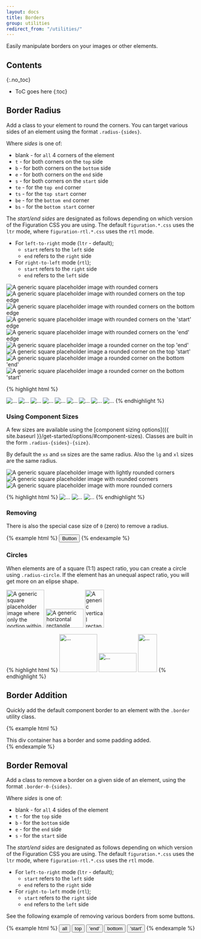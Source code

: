 ```yaml
---
layout: docs
title: Borders
group: utilities
redirect_from: "/utilities/"
---
```


Easily manipulate borders on your images or other elements.

## Contents
{:.no_toc}

* ToC goes here
{:toc}

## Border Radius

Add a class to your element to round the corners.  You can target various sides of an element using the format `.radius-{sides}`.

Where *sides* is one of:

* blank - for `all` 4 corners of the element
* `t` - for both corners on the `top` side
* `b` - for both corners on the `bottom` side
* `e` - for both corners on the `end` side
* `s` - for both corners on the `start` side
* `te` - for the `top end` corner
* `ts` - for the `top start` corner
* `be` - for the `bottom end` corner
* `bs` - for the `bottom start` corner

The *start/end sides* are designated as follows depending on which version of the Figuration CSS you are using.  The default `figuration.*.css` uses the `ltr` mode, where `figuration-rtl.*.css` uses the `rtl` mode.

- For `left-to-right` mode (`ltr` - default);
  - `start` refers to the `left` side
  - `end` refers to the `right` side
- For `right-to-left` mode (`rtl`);
  - `start` refers to the `right` side
  - `end` refers to the `left` side


<div class="cf-example">
    <div class="mb-1">
        <img data-src="holder.js/100x100/?text=All" class="radius" alt="A generic square placeholder image with rounded corners" />
        <img data-src="holder.js/100x100/?text=Top" class="radius-t" alt="A generic square placeholder image with rounded corners on the top edge" />
        <img data-src="holder.js/100x100/?text=Bottom" class="radius-b" alt="A generic square placeholder image with rounded corners on the bottom edge" />
        <img data-src="holder.js/100x100/?text='End'" class="radius-e" alt="A generic square placeholder image with rounded corners on the 'start' edge" />
        <img data-src="holder.js/100x100/?text='Start'" class="radius-s" alt="A generic square placeholder image with rounded corners on the 'end' edge" />
    </div>
    <div>
        <img data-src="holder.js/100x100/?text=Top 'End'" class="radius-te" alt="A generic square placeholder image a rounded corner on the top 'end'" />
        <img data-src="holder.js/100x100/?text=Top 'Start'" class="radius-ts" alt="A generic square placeholder image a rounded corner on the top 'start'" />
        <img data-src="holder.js/100x100/?text=Bottom 'End'" class="radius-be" alt="A generic square placeholder image a rounded corner on the bottom 'end'" />
        <img data-src="holder.js/100x100/?text=Bottom 'Start'" class="radius-bs" alt="A generic square placeholder image a rounded corner on the bottom 'start'" />
    </div>
</div>

{% highlight html %}
<!-- Sides -->
<img src="..." class="radius" alt="...">
<img src="..." class="radius-t" alt="...">
<img src="..." class="radius-b" alt="...">
<img src="..." class="radius-e" alt="...">
<img src="..." class="radius-s" alt="...">

<!-- Corners -->
<img src="..." class="round-te" alt="...">
<img src="..." class="round-ts" alt="...">
<img src="..." class="round-be" alt="...">
<img src="..." class="round-bs" alt="...">
{% endhighlight %}

### Using Component Sizes

A few sizes are available using the [component sizing options]({{ site.baseurl }}/get-started/options/#component-sizes).  Classes are built in the form `.radius-{sides}-{size}`.

By default the `xs` and `sm` sizes are the same radius.  Also the `lg` and `xl` sizes are the same radius.

<div class="cf-example">
    <img data-src="holder.js/100x100?text=Small" class="radius-sm" alt="A generic square placeholder image with lightly rounded corners" />
    <img data-src="holder.js/100x100?text=Default" class="radius" alt="A generic square placeholder image with rounded corners" />
    <img data-src="holder.js/100x100?text=Large" class="radius-lg" alt="A generic square placeholder image with more rounded corners" />
</div>

{% highlight html %}
<img src="..." class="radius-sm" alt="...">
<img src="..." class="radius" alt="...">
<img src="..." class="radius-lg" alt="...">
{% endhighlight %}

### Removing

There is also the special case size of `0` (zero) to remove  a radius.

{% example html %}
<button type="button" class="btn radius-s-0">Button</button>
{% endexample %}

### Circles

When elements are of a square (1:1) aspect ratio, you can create a circle using `.radius-circle`.  If the element has an unequal aspect ratio, you will get more on an elipse shape.

<div class="cf-example">
    <img data-src="holder.js/100x100/?text=Circle" class="radius-circle" width="100" height="100" alt="A generic square placeholder image where only the portion within the circle circumscribed about said square is visible" />
    <img data-src="holder.js/100x50/?text=Elipse" class="radius-circle" width="100" height="50" alt="A generic horizontal rectangle placeholder image where only the portion within the elipse circumscribed about said square is visible" />
    <img data-src="holder.js/50x100/?text=Elipse" class="radius-circle" width="50" height="100" alt="A generic vertical rectangle placeholder image where only the portion within the elipse circumscribed about said square is visible" />
</div>

{% highlight html %}
<img src="..." class="radius-circle" width="100" height="100" alt="...">
<img src="..." class="radius-circle" width="100" height="50" alt="...">
<img src="..." class="radius-circle" width="50" height="100" alt="...">
{% endhighlight %}

## Border Addition

Quickly add the default component border to an element with the `.border` utility class.

{% example html %}
<div class="border p-0_5">
  This div container has a border and some padding added.
</div>
{% endexample %}

## Border Removal

Add a class to remove a border on a given side of an element, using the format `.border-0-{sides}`.

Where *sides* is one of:

* blank - for `all` 4 sides of the element
* `t` - for the `top` side
* `b` - for the `bottom` side
* `e` - for the `end` side
* `s` - for the `start` side

The *start/end sides* are designated as follows depending on which version of the Figuration CSS you are using.  The default `figuration.*.css` uses the `ltr` mode, where `figuration-rtl.*.css` uses the `rtl` mode.

- For `left-to-right` mode (`ltr` - default);
  - `start` refers to the `left` side
  - `end` refers to the `right` side
- For `right-to-left` mode (`rtl`);
  - `start` refers to the `right` side
  - `end` refers to the `left` side

See the following example of removing various borders from some buttons.

{% example html %}
<button type="button" class="btn radius-0 border-0">all</button>
<button type="button" class="btn radius-0 border-t-0">top</button>
<button type="button" class="btn radius-0 border-e-0">'end'</button>
<button type="button" class="btn radius-0 border-b-0">bottom</button>
<button type="button" class="btn radius-0 border-s-0">'start'</button>
{% endexample %}
